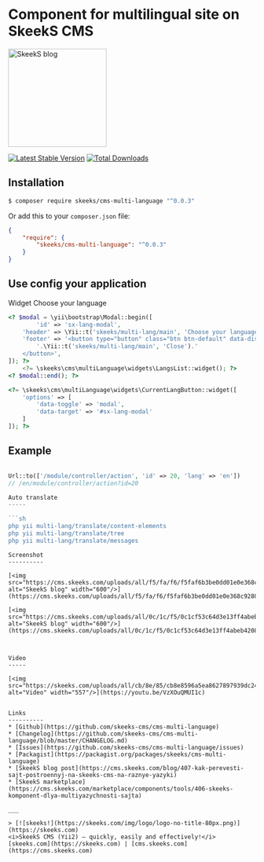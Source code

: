Component for multilingual site on SkeekS CMS
================

[<img src="https://cms.skeeks.com/uploads/all/29/f5/4c/29f54c4158650aaf265a69d37fb6e86c.jpeg" alt="SkeekS blog" width="200"/>](https://cms.skeeks.com/blog/407-kak-perevesti-sajt-postroennyj-na-skeeks-cms-na-raznye-yazyki)

[![Latest Stable Version](https://poser.pugx.org/skeeks/cms-multi-language/v/stable.png)](https://packagist.org/packages/skeeks/cms-multi-language)
[![Total Downloads](https://poser.pugx.org/skeeks/cms-multi-language/downloads.png)](https://packagist.org/packages/skeeks/cms-multi-language)


Installation
------------

```sh
$ composer require skeeks/cms-multi-language "^0.0.3"
```

Or add this to your `composer.json` file:

```json
{
    "require": {
        "skeeks/cms-multi-language": "^0.0.3"
    }
}
```

Use config your application
-----

Widget Choose your language

```php
<? $modal = \yii\bootstrap\Modal::begin([
        'id' => 'sx-lang-modal',
    'header' => \Yii::t('skeeks/multi-lang/main', 'Choose your language'),
    'footer' => '<button type="button" class="btn btn-default" data-dismiss="modal">
        '.\Yii::t('skeeks/multi-lang/main', 'Close').'
    </button>',
]); ?>
    <?= \skeeks\cms\multiLanguage\widgets\LangsList::widget(); ?>
<? $modal::end(); ?>

<?= \skeeks\cms\multiLanguage\widgets\CurrentLangButton::widget([
    'options' => [
        'data-toggle' => 'modal',
        'data-target' => '#sx-lang-modal'
    ]
]); ?>
```

Example
-----
```php

Url::to(['/module/controller/action', 'id' => 20, 'lang' => 'en'])
// /en/module/controller/action?id=20

Auto translate
-----

```sh
php yii multi-lang/translate/content-elements
php yii multi-lang/translate/tree
php yii multi-lang/translate/messages
```


```
Screenshot
----------

[<img src="https://cms.skeeks.com/uploads/all/f5/fa/f6/f5faf6b3be0dd01e0e368c9280d77e88.png" alt="SkeekS blog" width="600"/>](https://cms.skeeks.com/uploads/all/f5/fa/f6/f5faf6b3be0dd01e0e368c9280d77e88.png)

[<img src="https://cms.skeeks.com/uploads/all/0c/1c/f5/0c1cf53c64d3e13ff4abeb4208d4c9ea.png" alt="SkeekS blog" width="600"/>](https://cms.skeeks.com/uploads/all/0c/1c/f5/0c1cf53c64d3e13ff4abeb4208d4c9ea.png)



Video
-----

[<img src="https://skeeks.com/uploads/all/cb/8e/85/cb8e8596a5ea8627897939dc241e40d4.png" alt="Video" width="557"/>](https://youtu.be/VzXOuQMUI1c)


Links
----------
* [Github](https://github.com/skeeks-cms/cms-multi-language)
* [Changelog](https://github.com/skeeks-cms/cms-multi-language/blob/master/CHANGELOG.md)
* [Issues](https://github.com/skeeks-cms/cms-multi-language/issues)
* [Packagist](https://packagist.org/packages/skeeks/cms-multi-language)
* [SkeekS blog post](https://cms.skeeks.com/blog/407-kak-perevesti-sajt-postroennyj-na-skeeks-cms-na-raznye-yazyki)
* [SkeekS marketplace](https://cms.skeeks.com/marketplace/components/tools/406-skeeks-komponent-dlya-multiyazychnosti-sajta)

___

> [![skeeks!](https://skeeks.com/img/logo/logo-no-title-80px.png)](https://skeeks.com)  
<i>SkeekS CMS (Yii2) — quickly, easily and effectively!</i>  
[skeeks.com](https://skeeks.com) | [cms.skeeks.com](https://cms.skeeks.com)

